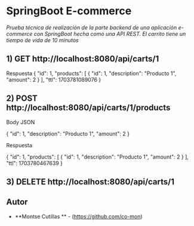 # SpringBoot E-commerce 

_Prueba técnica de realización de la parte backend de una aplicación e-commerce con SpringBoot hecha como una API REST. El carrito tiene un tiempo de vida de 10 minutos_

## 1) GET http://localhost:8080/api/carts/1

Respuesta
{
    "id": 1,
    "products": [
        {
            "id": 1,
            "description": "Producto 1",
            "amount": 2
        }
    ],
    "ttl": 1703781089076
}

## 2) POST http://localhost:8080/api/carts/1/products

Body JSON

{
    "id": 1, 
    "description": "Producto 1", 
    "amount": 2
}


Respuesta

{
    "id": 1,
    "products": [
        {
            "id": 1,
            "description": "Producto 1",
            "amount": 2
        }
    ],
    "ttl": 1703780467639
}


## 3) DELETE http://localhost:8080/api/carts/1


## Autor

* **Montse Cutillas ** - (https://github.com/co-mon)


